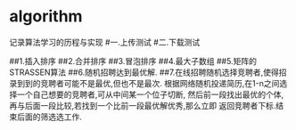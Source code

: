 # algorithm
记录算法学习的历程与实现
#一.上传测试
#二.下载测试

##1.插入排序
##2.合并排序
##3.冒泡排序
##4.最大子数组
##5.矩阵的STRASSEN算法
##6.随机招聘达到最优解.
##7.在线招聘随机选择竞聘者,使得招录到到的竞聘者可能不是最优,但也不是最次.
根据网络随机投递简历,在1-n之间选择一个自己想要的竞聘者,可从中间某一个位子切断,
然后前一段找出最优的个体,再与后面一段比较,若找到一个比前一段最优解优秀,那么立即
返回竞聘者下标.结束后面的筛选选工作.

